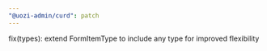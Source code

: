 ```yaml
---
"@uozi-admin/curd": patch
---
```


fix(types): extend FormItemType to include any type for improved flexibility
